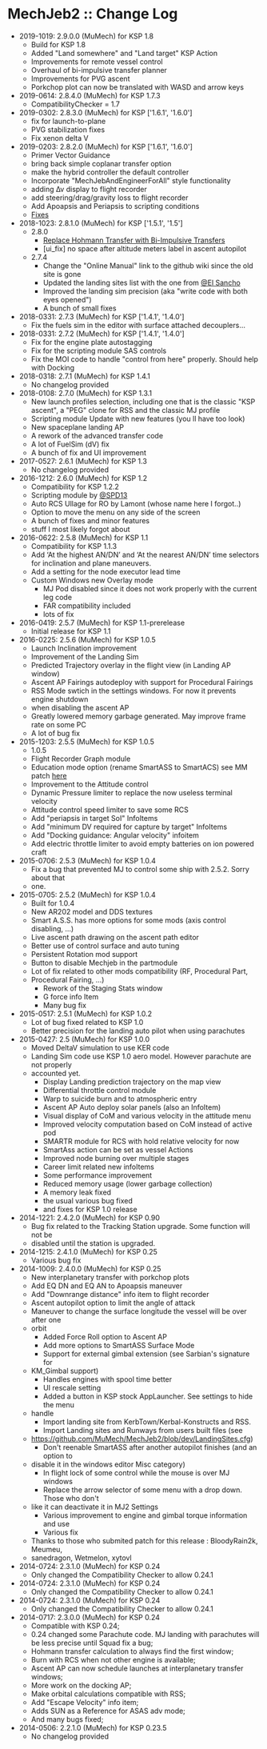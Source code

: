 # MechJeb2 :: Change Log

* 2019-1019: 2.9.0.0 (MuMech) for KSP 1.8
	+ Build for KSP 1.8
	+ Added "Land somewhere" and "Land target" KSP Action
	+ Improvements for remote vessel control
	+ Overhaul of bi-impulsive transfer planner
	+ Improvements for PVG ascent
	+ Porkchop plot can now be translated with WASD and arrow keys
* 2019-0614: 2.8.4.0 (MuMech) for KSP 1.7.3
	+ CompatibilityChecker = 1.7
* 2019-0302: 2.8.3.0 (MuMech) for KSP ['1.6.1', '1.6.0']
	+ fix for launch-to-plane
	+ PVG stabilization fixes
	+ Fix xenon delta V
* 2019-0203: 2.8.2.0 (MuMech) for KSP ['1.6.1', '1.6.0']
	+ Primer Vector Guidance
	+ bring back simple coplanar transfer option
	+ make the hybrid controller the default controller
	+ Incorporate "MechJebAndEngineerForAll" style functionality
	+ adding ∆v display to flight recorder
	+ add steering/drag/gravity loss to flight recorder
	+ Add Apoapsis and Periapsis to scripting conditions
	+ [Fixes](/linkout?remoteUrl=https%253a%252f%252fksp.sarbian.com%252fjenkins%252fjob%252fMechJeb2-Release%252f20%252f)
* 2018-1023: 2.8.1.0 (MuMech) for KSP ['1.5.1', '1.5']
	+ 2.8.0
		- [Replace Hohmann Transfer with Bi-Impulsive Transfers](https://forum.kerbalspaceprogram.com/index.php?/topic/154834-14x-anatid-robotics-mumech-mechjeb-autopilot-274-23-september-2018/&do=findComment&comment=3467876)
		- [ui_fix] no space after altitude meters label in ascent autopilot
	+ 2.7.4
		- Change the "Online Manual" link to the github wiki since the old site is gone
		- Updated the landing sites list with the one from [@El Sancho](https://forum.kerbalspaceprogram.com/index.php?/profile/178103-el-sancho/)
		- Improved the landing sim precision (aka "write code with both eyes opened")
		- A bunch of small fixes
* 2018-0331: 2.7.3 (MuMech) for KSP ['1.4.1', '1.4.0']
	+ Fix the fuels sim in the editor with surface attached decouplers...
* 2018-0331: 2.7.2 (MuMech) for KSP ['1.4.1', '1.4.0']
	+ Fix for the engine plate autostagging
	+ Fix for the scripting module SAS controls
	+ Fix the MOI code to handle "control from here" properly. Should help with Docking
* 2018-0318: 2.7.1 (MuMech) for KSP 1.4.1
	+ No changelog provided
* 2018-0108: 2.7.0 (MuMech) for KSP 1.3.1
	+ New launch profiles selection, including one that is the classic "KSP ascent", a "PEG" clone for RSS and the classic MJ profile
	+ Scripting module Update with new features (you ll have too look)
	+ New spaceplane landing AP
	+ A rework of the advanced transfer code
	+ A lot of FuelSim (dV) fix
	+ A bunch of fix and UI improvement
* 2017-0527: 2.6.1 (MuMech) for KSP 1.3
	+ No changelog provided
* 2016-1212: 2.6.0 (MuMech) for KSP 1.2
	+ Compatibility for KSP 1.2.2
	+ Scripting module by [@SPD13](http://forum.kerbalspaceprogram.com/index.php?/profile/165993-spd13/)
	+ Auto RCS Ullage for RO by Lamont (whose name here I forgot..)
	+ Option to move the menu on any side of the screen
	+ A bunch of fixes and minor features
	+ stuff I most likely forgot about
* 2016-0622: 2.5.8 (MuMech) for KSP 1.1
	+ Compatibility for KSP 1.1.3
	+ Add ‘At the highest AN/DN’ and ‘At the nearest AN/DN’ time selectors for inclination and plane maneuvers.
	+ Add a setting for the node executor lead time
	+ Custom Windows new Overlay mode
		- MJ Pod disabled since it does not work properly with the current leg code
		- FAR compatibility included
		- lots of fix
* 2016-0419: 2.5.7 (MuMech) for KSP 1.1-prerelease
	+ Initial release for KSP 1.1
* 2016-0225: 2.5.6 (MuMech) for KSP 1.0.5
	+ Launch Inclination improvement
	+ Improvement of the Landing Sim
	+ Predicted Trajectory overlay in the flight view (in Landing AP window)
	+ Ascent AP Fairings autodeploy with support for Procedural Fairings
	+ RSS Mode swtich in the settings windows. For now it prevents engine shutdown
	+ when disabling the ascent AP
	+ Greatly lowered memory garbage generated. May improve frame rate on some PC
	+ A lot of bug fix
* 2015-1203: 2.5.5 (MuMech) for KSP 1.0.5
	+ 1.0.5
	+ Flight Recorder Graph module
	+ Education mode option (rename SmartASS to SmartACS) see MM patch [here ](https://github.com/MuMech/MechJeb2/blob/master/MechJebEdu.cfg)
	+ Improvement to the Attitude control
	+ Dynamic Pressure limiter to replace the now useless terminal velocity
	+ Attitude control speed limiter to save some RCS
	+ Add "periapsis in target SoI" InfoItems
	+ Add "minimum DV required for capture by target" InfoItems
	+ Add "Docking guidance: Angular velocity" infoitem
	+ Add electric throttle limiter to avoid empty batteries on ion powered craft
* 2015-0706: 2.5.3 (MuMech) for KSP 1.0.4
	+ Fix a bug that prevented MJ to control some ship with 2.5.2. Sorry about that
	+ one.
* 2015-0705: 2.5.2 (MuMech) for KSP 1.0.4
	+ Built for 1.0.4
	+ New AR202 model and DDS textures
	+ Smart A.S.S. has more options for some mods (axis control disabling, ...)
	+ Live ascent path drawing on the ascent path editor
	+ Better use of control surface and auto tuning
	+ Persistent Rotation mod support
	+ Button to disable Mechjeb in the partmodule
	+ Lot of fix related to other mods compatibility (RF, Procedural Part,
	+ Procedural Fairing, ...)
		- Rework of the Staging Stats window
		- G force info Item
		- Many bug fix
* 2015-0517: 2.5.1 (MuMech) for KSP 1.0.2
	+ Lot of bug fixed related to KSP 1.0
	+ Better precision for the landing auto pilot when using parachutes
* 2015-0427: 2.5 (MuMech) for KSP 1.0.0
	+ Moved DeltaV simulation to use KER code
	+ Landing Sim code use KSP 1.0 aero model. However parachute are not properly
	+ accounted yet.
		- Display Landing prediction trajectory on the map view
		- Differential throttle control module
		- Warp to suicide burn and to atmospheric entry
		- Ascent AP Auto deploy solar panels (also an InfoItem)
		- Visual display of CoM and various velocity in the attitude menu
		- Improved velocity computation based on CoM instead of active pod
		- SMARTR module for RCS with hold relative velocity for now
		- SmartAss action can be set as vessel Actions
		- Improved node burning over multiple stages
		- Career limit related new infoItems
		- Some performance improvement
		- Reduced memory usage (lower garbage collection)
		- A memory leak fixed
		- the usual various bug fixed
		- and fixes for KSP 1.0 release
* 2014-1221: 2.4.2.0 (MuMech) for KSP 0.90
	+ Bug fix related to the Tracking Station upgrade. Some function will not be
	+ disabled until the station is upgraded.
* 2014-1215: 2.4.1.0 (MuMech) for KSP 0.25
	+ Various bug fix
* 2014-1009: 2.4.0.0 (MuMech) for KSP 0.25
	+ New interplanetary transfer with porkchop plots
	+ Add EQ DN and EQ AN to Apoapsis maneuver
	+ Add "Downrange distance" info item to flight recorder
	+ Ascent autopilot option to limit the angle of attack
	+ Maneuver to change the surface longitude the vessel will be over after one
	+ orbit
		- Added Force Roll option to Ascent AP
		- Add more options to SmartASS Surface Mode
		- Support for external gimbal extension (see Sarbian's signature for
	+ KM_Gimbal support)
		- Handles engines with spool time better
		- UI rescale setting
		- Added a button in KSP stock AppLauncher. See settings to hide the menu
	+ handle
		- Import landing site from KerbTown/Kerbal-Konstructs and RSS.
		- Import Landing sites and Runways from users built files (see
	+ <https://github.com/MuMech/MechJeb2/blob/dev/LandingSites.cfg>)
		- Don't reenable SmartASS after another autopilot finishes (and an option to
	+ disable it in the windows editor Misc category)
		- In flight lock of some control while the mouse is over MJ windows
		- Replace the arrow selector of some menu with a drop down. Those who don't
	+ like it can deactivate it in MJ2 Settings
		- Various improvement to engine and gimbal torque information and use
		- Various fix
	+ Thanks to those who submited patch for this release : BloodyRain2k, Meumeu,
	+ sanedragon, Wetmelon, xytovl
* 2014-0724: 2.3.1.0 (MuMech) for KSP 0.24
	+ Only changed the Compatibility Checker to allow 0.24.1
* 2014-0724: 2.3.1.0 (MuMech) for KSP 0.24
	+ Only changed the Compatibility Checker to allow 0.24.1
* 2014-0724: 2.3.1.0 (MuMech) for KSP 0.24
	+ Only changed the Compatibility Checker to allow 0.24.1
* 2014-0717: 2.3.0.0 (MuMech) for KSP 0.24
	+ Compatible with KSP 0.24;
	+ 0.24 changed some Parachute code. MJ landing with parachutes will be less precise until Squad fix a bug;
	+ Hohmann transfer calculation to always find the first window;
	+ Burn with RCS when not other engine is available;
	+ Ascent AP can now schedule launches at interplanetary transfer windows;
	+ More work on the docking AP;
	+ Make orbital calculations compatible with RSS;
	+ Add "Escape Velocity" info item;
	+ Adds SUN as a Reference for ASAS adv mode;
	+ And many bugs fixed;
* 2014-0506: 2.2.1.0 (MuMech) for KSP 0.23.5
	+ No changelog provided

